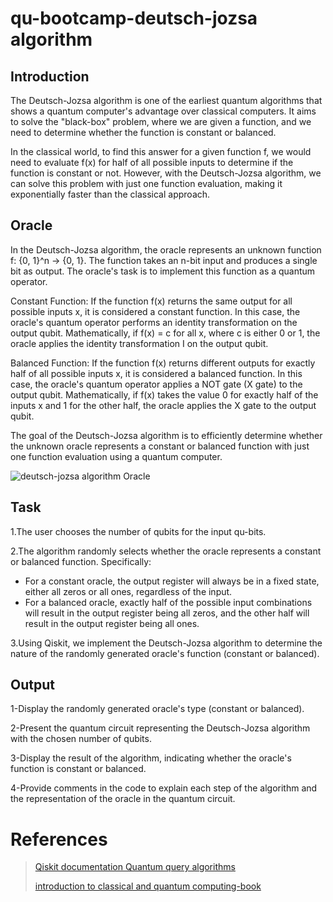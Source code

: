 # qu-bootcamp-deutsch-jozsa algorithm

## Introduction

The Deutsch-Jozsa algorithm is one of the earliest quantum algorithms that shows a quantum computer's advantage over classical computers. It aims to solve the "black-box" problem, where we are given a function, and we need to determine whether the function is constant or balanced.

In the classical world, to find this answer for a given function f, we would need to evaluate f(x) for half of all possible inputs to determine if the function is constant or not. However, with the Deutsch-Jozsa algorithm, we can solve this problem with just one function evaluation, making it exponentially faster than the classical approach.

## Oracle

In the Deutsch-Jozsa algorithm, the oracle represents an unknown function f: {0, 1}^n → {0, 1}. The function takes an n-bit input and produces a single bit as output. The oracle's task is to implement this function as a quantum operator.

Constant Function: If the function f(x) returns the same output for all possible inputs x, it is considered a constant function. In this case, the oracle's quantum operator performs an identity transformation on the output qubit. Mathematically, if f(x) = c for all x, where c is either 0 or 1, the oracle applies the identity transformation I on the output qubit.

Balanced Function: If the function f(x) returns different outputs for exactly half of all possible inputs x, it is considered a balanced function. In this case, the oracle's quantum operator applies a NOT gate (X gate) to the output qubit. Mathematically, if f(x) takes the value 0 for exactly half of the inputs x and 1 for the other half, the oracle applies the X gate to the output qubit.

The goal of the Deutsch-Jozsa algorithm is to efficiently determine whether the unknown oracle represents a constant or balanced function with just one function evaluation using a quantum computer.
       
![deutsch-jozsa algorithm Oracle](https://upload.wikimedia.org/wikipedia/commons/b/b5/Deutsch-Jozsa-algorithm-quantum-circuit.png)
## Task


1.The user chooses the number of qubits for the input qu-bits.

2.The algorithm randomly selects whether the oracle represents a constant or balanced function. Specifically:

  * For a constant oracle, the output register will always be in a fixed state, either all zeros or all ones, regardless of the input.   
  * For a balanced oracle, exactly half of the possible input combinations will result in the output register being all zeros, and the other half will result in the 
   output register being all ones.

3.Using Qiskit, we implement the Deutsch-Jozsa algorithm to determine the nature of the randomly generated oracle's function (constant or balanced).

## Output

1-Display the randomly generated oracle's type (constant or balanced).

2-Present the quantum circuit representing the Deutsch-Jozsa algorithm with the chosen number of qubits.

3-Display the result of the algorithm, indicating whether the oracle's function is constant or balanced.

4-Provide comments in the code to explain each step of the algorithm and the representation of the oracle in the quantum circuit.




# References

> [Qiskit documentation Quantum query algorithms ]([https://learn.qiskit.org/course/algorithms/query-algorithms](https://learning.quantum.ibm.com/course/fundamentals-of-quantum-algorithms/quantum-query-algorithms))
>    
> [introduction to classical and quantum computing-book](https://www.thomaswong.net/introduction-to-classical-and-quantum-computing-1e3p.pdf)
